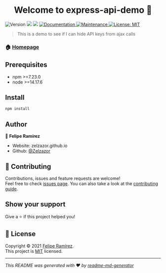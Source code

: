 <h1 align="center">Welcome to express-api-demo 👋</h1>
<p>
  <img alt="Version" src="https://img.shields.io/badge/version-0.0.1-blue.svg?cacheSeconds=2592000" />
  <img src="https://img.shields.io/badge/npm-%3E%3D7.23.0-blue.svg" />
  <img src="https://img.shields.io/badge/node-%3E%3D14.17.6-blue.svg" />
  <a href="https://github.com/Zelzazor/express-api-demo#readme" target="_blank">
    <img alt="Documentation" src="https://img.shields.io/badge/documentation-yes-brightgreen.svg" />
  </a>
  <a href="https://github.com/Zelzazor/express-api-demo/graphs/commit-activity" target="_blank">
    <img alt="Maintenance" src="https://img.shields.io/badge/Maintained%3F-yes-green.svg" />
  </a>
  <a href="https://github.com/Zelzazor/express-api-demo/blob/master/LICENSE" target="_blank">
    <img alt="License: MIT" src="https://img.shields.io/github/license/Zelzazor/express-api-demo" />
  </a>
</p>

> This is a demo to see if I can hide API keys from ajax calls

### 🏠 [Homepage](https://github.com/Zelzazor/express-api-demo#readme)

## Prerequisites

- npm >=7.23.0
- node >=14.17.6

## Install

```sh
npm install
```

## Author

👤 **Felipe Ramírez**

* Website: zelzazor.github.io
* Github: [@Zelzazor](https://github.com/Zelzazor)

## 🤝 Contributing

Contributions, issues and feature requests are welcome!<br />Feel free to check [issues page](https://github.com/Zelzazor/express-api-demo/issues). You can also take a look at the [contributing guide](https://github.com/Zelzazor/express-api-demo/blob/master/CONTRIBUTING.md).

## Show your support

Give a ⭐️ if this project helped you!

## 📝 License

Copyright © 2021 [Felipe Ramírez](https://github.com/Zelzazor).<br />
This project is [MIT](https://github.com/Zelzazor/express-api-demo/blob/master/LICENSE) licensed.

***
_This README was generated with ❤️ by [readme-md-generator](https://github.com/kefranabg/readme-md-generator)_